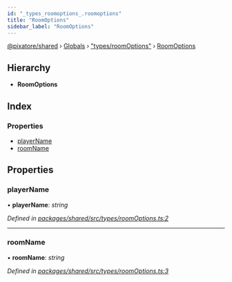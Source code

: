 ```yaml
---
id: "_types_roomoptions_.roomoptions"
title: "RoomOptions"
sidebar_label: "RoomOptions"
---
```


[@pixatore/shared](../index.md) › [Globals](../globals.md) › ["types/roomOptions"](../modules/_types_roomoptions_.md) › [RoomOptions](_types_roomoptions_.roomoptions.md)

## Hierarchy

* **RoomOptions**

## Index

### Properties

* [playerName](_types_roomoptions_.roomoptions.md#playername)
* [roomName](_types_roomoptions_.roomoptions.md#roomname)

## Properties

###  playerName

• **playerName**: *string*

*Defined in [packages/shared/src/types/roomOptions.ts:2](https://github.com/will-hart/pixatore/blob/9f2e114/packages/shared/src/types/roomOptions.ts#L2)*

___

###  roomName

• **roomName**: *string*

*Defined in [packages/shared/src/types/roomOptions.ts:3](https://github.com/will-hart/pixatore/blob/9f2e114/packages/shared/src/types/roomOptions.ts#L3)*
